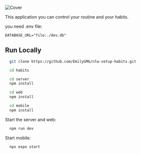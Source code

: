 
![Cover](https://user-images.githubusercontent.com/36648933/214386091-8bf0aaa1-41da-4832-a6ea-b3cc6eeba7cd.png)

This application you can control your routine and your habits.

you need .env file:

`DATABASE_URL="file:./dev.db"`
## Run Locally

```bash
  git clone https://github.com/EmilyGMG/nlw-setup-habits.git
```

```bash
  cd habits
```
```bash
  cd server
  npm install
```

```bash
  cd web
  npm install
```

```bash
  cd mobile
  npm install
```

Start the server and web:

```bash
  npm run dev
```

Start mobile:

```bash
  npx expo start
